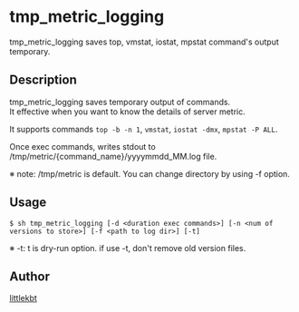 # tmp_metric_logging

tmp_metric_logging saves top, vmstat, iostat, mpstat command's output temporary.

## Description
tmp_metric_logging saves temporary output of commands.  
It effective when you want to know the details of server metric.

It supports commands `top -b -n 1`, `vmstat`, `iostat -dmx`, `mpstat -P ALL`.

Once exec commands, writes stdout to /tmp/metric/{command_name}/yyyymmdd_MM.log file.

※ note: /tmp/metric is default. You can change directory by using -f option.

## Usage

```
$ sh tmp_metric_logging [-d <duration exec commands>] [-n <num of versions to store>] [-f <path to log dir>] [-t]
```

※ -t: t is dry-run option. if use -t, don't remove old version files.

## Author

[littlekbt](https://github.com/littlekbt)
